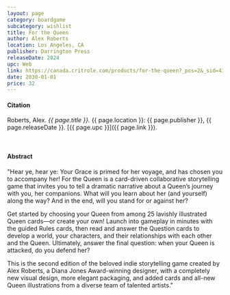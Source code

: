 ```yaml
---
layout: page
category: boardgame
subcategory: wishlist
title: For the Queen
author: Alex Roberts
location: Los Angeles, CA
publisher: Darrington Press
releaseDate: 2024
upc: Web
link: https://canada.critrole.com/products/for-the-queen?_pos=2&_sid=43c254e75&_ss=r
date: 2030-01-01
price: 32
---
```


#### Citation

Roberts, Alex. *{{ page.title }}.* {{ page.location }}: {{ page.publisher }}, {{ page.releaseDate }}. [{{ page.upc }}]({{ page.link }}).

<br>


#### Abstract

"Hear ye, hear ye: Your Grace is primed for her voyage, and has chosen you to accompany her! For the Queen is a card-driven collaborative storytelling game that invites you to tell a dramatic narrative about a Queen’s journey with you, her companions. What will you learn about her (and yourself) along the way? And in the end, will you stand for or against her?

Get started by choosing your Queen from among 25 lavishly illustrated Queen cards—or create your own! Launch into gameplay in minutes with the guided Rules cards, then read and answer the Question cards to develop a world, your characters, and their relationships with each other and the Queen. Ultimately, answer the final question: when your Queen is attacked, do you defend her? 

This is the second edition of the beloved indie storytelling game created by Alex Roberts, a Diana Jones Award-winning designer, with a completely new visual design, more elegant packaging, and added cards and all-new Queen illustrations from a diverse team of talented artists."
